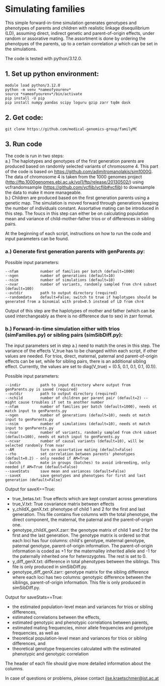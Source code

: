 # Simulating families

This simple forward-in-time simulation generates genotypes and phenotypes of parents and children with realistic linkage disequilibrium (LD), assuming direct, indirect genetic and parent-of-origin effects, under random or assorative mating. The assortment is done by ordering the phenotpyes of the parents, up to a certain correlation $\rho$ which can be set in the simulations.

The code is tested with python/3.12.0.

## 1. Set up python environment:
```
module load python/3.12.0
python -m venv *nameofyourenv*
source *nameofyourenv*/bin/activate
pip install -U pip
pip install numpy pandas scipy loguru gzip zarr tqdm dask
```

## 2. Get code:
```
git clone https://github.com/medical-genomics-group/familyMC
```

## 3. Run code
The code is run in two steps: <br/>
a.) The haplotypes and genotypes of the first generation parents are produced based on randomly selected variants of chromosome 4. This part of the code is based on https://github.com/adimitromanolakis/sim1000G. The data of chromosome 4 is taken from the 1000 genomes project (http://ftp.1000genomes.ebi.ac.uk/vol1/ftp/release/20130502/) using vcfrandomsample (https://github.com/vcflib/vcflib#vcflib) to downsample the data to make it more manageable. <br/>
b.) Children are produced based on the first generation parents using a genetic map. The simulation is moved forward through generations keeping the number of individuals constant. Assortative mating can be introduced in this step. The foucs in this step can either be on calculating population mean and variance of child-mother-father trios or of differences in sibling pairs.

At the beginning of each script, instructions on how to run the code and input parameters can be found.

### a.) Generate first generation parents with genParents.py:

Possible input parameters:
```
--nfam          number of families per batch (default=1000)
--ngen          number of generations (default=10)
--nsim          number of simulations (default=10)
--nvar          number of variants, randomly sampled from chr4 subset (default=100)
--outdir        path to output directory (required)
--randomdata    default=False; switch to true if haplotypes should be generated from a binomial with prob=0.5 instead of LD from chr4
```

Output of this step are the haplotypes of mother and father (which can be used interchangeably as there is no difference due to sex) in zarr format.

### b.) Forward-in-time simulation either with trios (simFamilies.py) or sibling pairs (simSibDiff.py):
The input parameters set in step a.) need to match the ones in this step.
The variance of the effects V_true has to be changed within each script, if other values are needed. For trios, direct, maternal, paternal and parent-of-origin effects can be set, while for sibling pairs, there is an additional sibling effect. Currently, the values are set to diag(V_true) = (0.5, 0.1, 0.1, 0.1, (0.1)).

Possible input parameters:
```
--indir         path to input directory where output from genParents.py is saved (required)
--outdir        path to output directory (required)
--nchild        number of children per parent pair (default=2) -- might cause troubles if set to another number
--nfam          number of families per batch (default=1000), needs ot match input to genParents.py
--ngen          number of generations (default=10), needs ot match input to genParents.py
--nsim          number of simulations (default=10), needs ot match input to genParents.py
--nvar          number of variants, randomly sampled from chr4 subset (default=100), needs ot match input to genParents.py
--ncvar         number of causal variants (default=10), will be selected randomly from nvar
--AM            turn on assortative mating (default=False)
--rho           set correlation between parents' phenotypes (default=0.2) - only needed if AM=True
--batch         mate in groups (batches) to avoid inbreeding, only needed if AM=True (default=False)
--saveStats     save mean and variances (default=False)
--saveX         save genotypes and phenotypes for first and last generation (default=False)
```

Output for saveX==True:

- true_betas.txt: True effects which are kept constant across generations
- true_V.txt: True covariance matrix between effects
- y_childX_genX.txt: phenotype of child 1 and 2 for the first and last generation. This file contains five columns with the total phenotype, the direct component, the maternal, the paternal and the parent-of-origin one.
- genotype_childX_genX.zarr: the genotype matrix of child 1 and 2 for the first and the last generation. The genotype matrix is ordered so that each loci has four columns: child's genotype, maternal genotype, paternal genotype, parent-of-origin information. The parent-of-origin information is coded as +1 for the maternalley inherited allele and -1 for the paternally inherited one for heterozygotes. The rest is set to 0.
- y_diff_genX.txt: difference in total phenotypes between the siblings. This file is only produced in simSibDiff.py. 
- genotype_diff_genX.zarr: genotype matrix for the sibling difference where each loci has two columns: genotypic difference between the siblings, parent-of-origin information. This file is only produced in simSibDiff.py.

Output for saveStats==True:

- the estimated population-level mean and variances for trios or sibling differences,
- estimated correlations between the effects,
- estimated genotypic and phenotypic correlations between parents,
- estimated mating frequencies, minor allele frequencies and genotype frequencies, as well as
- theoretical population-level mean and variances for trios or sibling differences, and
- theoretical genotype frequencies calculated with the estimated phenotypic and genotypic correlation

The header of each file should give more detailed information about the columns.


In case of questions or problems, please contact ilse.kraetschmer@ist.ac.at
